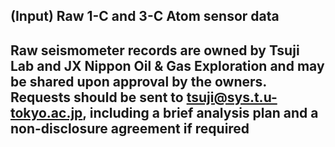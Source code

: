 ## (Input) Raw 1-C and 3-C Atom sensor data 
## Raw seismometer records are owned by Tsuji Lab and JX Nippon Oil & Gas Exploration and may be shared upon approval by the owners. Requests should be sent to tsuji@sys.t.u-tokyo.ac.jp, including a brief analysis plan and a non-disclosure agreement if required
